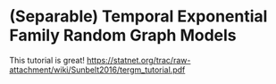 # (Separable) Temporal Exponential Family Random Graph Models

This tutorial is great! https://statnet.org/trac/raw-attachment/wiki/Sunbelt2016/tergm_tutorial.pdf
